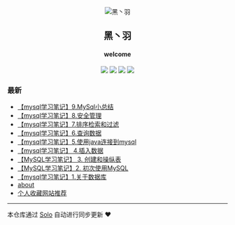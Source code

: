 <p align="center"><img alt="黑丶羽" src="https://thetbw.xyz/images/logo.png"></p><h2 align="center">
黑丶羽
</h2>

<h4 align="center">welcome</h4>
<p align="center"><a title="黑丶羽" target="_blank" href="https://github.com/thetbw/solo-blog"><img src="https://img.shields.io/github/last-commit/thetbw/solo-blog.svg?style=flat-square&color=FF9900"></a>
<a title="GitHub repo size in bytes" target="_blank" href="https://github.com/thetbw/solo-blog"><img src="https://img.shields.io/github/repo-size/thetbw/solo-blog.svg?style=flat-square"></a>
<a title="Solo Version" target="_blank" href="https://github.com/b3log/solo/releases"><img src="https://img.shields.io/badge/solo-3.6.1-f1e05a.svg?style=flat-square&color=blueviolet"></a>
<a title="Hits" target="_blank" href="https://github.com/b3log/hits"><img src="https://hits.b3log.org/thetbw/solo-blog.svg"></a></p>

### 最新

* [【mysql学习笔记】9.MySql小总结](https://thetbw.xyz/articles/2019/06/08/1559997714257.html)
* [【mysql学习笔记】8.安全管理](https://thetbw.xyz/articles/2019/06/08/1559997658793.html)
* [【mysql学习笔记】7.排序检索和过滤](https://thetbw.xyz/articles/2019/06/08/1559997573436.html)
* [【mysql学习笔记】6.查询数据](https://thetbw.xyz/articles/2019/06/08/1559997495603.html)
* [【mysql学习笔记】5.使用java连接到mysql](https://thetbw.xyz/articles/2019/06/08/1559997430916.html)
* [【mysql学习笔记】 4.插入数据](https://thetbw.xyz/articles/2019/06/08/1559997387780.html)
* [【MySQL学习笔记】 3. 创建和操纵表](https://thetbw.xyz/articles/2019/06/08/1559997351172.html)
* [【MySQL学习笔记】2. 初次使用MySQL](https://thetbw.xyz/articles/2019/06/08/1559997290344.html)
* [【mysql学习笔记】1.关于数据库](https://thetbw.xyz/articles/2019/06/08/1559997198108.html)
* [about](https://thetbw.xyz/about)
* [个人收藏网站推荐](https://thetbw.xyz/articles/2019/06/02/1559457140842.html)



---

本仓库通过 [Solo](https://github.com/b3log/solo) 自动进行同步更新 ❤️ 